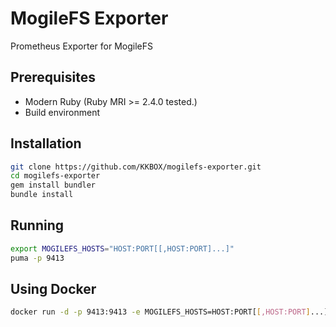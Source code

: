 # MogileFS Exporter
Prometheus Exporter for MogileFS

## Prerequisites

* Modern Ruby (Ruby MRI >= 2.4.0 tested.)
* Build environment

## Installation

```bash
git clone https://github.com/KKBOX/mogilefs-exporter.git
cd mogilefs-exporter
gem install bundler
bundle install
```

## Running

```bash
export MOGILEFS_HOSTS="HOST:PORT[[,HOST:PORT]...]"
puma -p 9413
```

## Using Docker

```bash
docker run -d -p 9413:9413 -e MOGILEFS_HOSTS=HOST:PORT[[,HOST:PORT]...] kkbox/mogilefs-exporter
```
